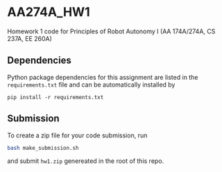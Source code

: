 # AA274A_HW1
Homework 1 code for Principles of Robot Autonomy I (AA 174A/274A, CS 237A, EE 260A)

## Dependencies
Python package dependencies for this assignment are listed in the `requirements.txt` file and can be automatically installed by

```
pip install -r requirements.txt
```

## Submission
To create a zip file for your code submission, run
```bash
bash make_submission.sh
```
and submit `hw1.zip` genereated in the root of this repo.
